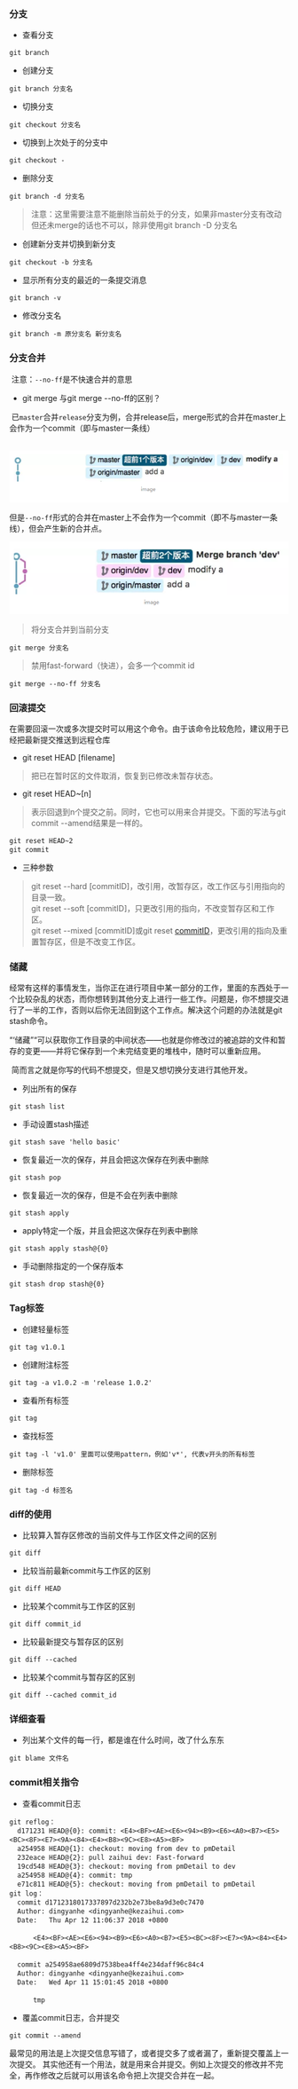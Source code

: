 ### 分支
* 查看分支
```
git branch
```

* 创建分支
```
git branch 分支名
```

* 切换分支
```
git checkout 分支名
```

* 切换到上次处于的分支中
```
git checkout -
```

* 删除分支
```
git branch -d 分支名
```
> 注意：这里需要注意不能删除当前处于的分支，如果非master分支有改动但还未merge的话也不可以，除非使用git branch -D 分支名

* 创建新分支并切换到新分支
```
git checkout -b 分支名
```

* 显示所有分支的最近的一条提交消息
```
git branch -v
```

* 修改分支名
```
git branch -m 原分支名 新分支名
```

### 分支合并
  注意：`--no-ff`是不快速合并的意思

* git merge 与git merge --no-ff的区别？

  已`master`合并`release`分支为例，合并release后，merge形式的合并在master上会作为一个commit（即与master一条线）
  
  ![merge](./file/merge.png)
  
  但是`--no-ff`形式的合并在master上不会作为一个commit（即不与master一条线），但会产生新的合并点。
  
  ![mergeNoFF](./file/mergeNoFF.png)

> 将分支合并到当前分支
```
git merge 分支名
```

> 禁用fast-forward（快进），会多一个commit id
```
git merge --no-ff 分支名
```



### 回滚提交
在需要回滚一次或多次提交时可以用这个命令。由于该命令比较危险，建议用于已经把最新提交推送到远程仓库

* git reset HEAD [filename] 

> 把已在暂时区的文件取消，恢复到已修改未暂存状态。
  
* git reset HEAD~[n]

> 表示回退到n个提交之前。同时，它也可以用来合并提交。下面的写法与git commit --amend结果是一样的。
  
  ```
  git reset HEAD~2
  git commit
  ```

* 三种参数
> git reset --hard [commitID]，改引用，改暂存区，改工作区与引用指向的目录一致。    
> git reset --soft [commitID]，只更改引用的指向，不改变暂存区和工作区。    
> git reset --mixed [commitID]或git reset [commitID](默认)，更改引用的指向及重置暂存区，但是不改变工作区。           

### 储藏
 经常有这样的事情发生，当你正在进行项目中某一部分的工作，里面的东西处于一个比较杂乱的状态，而你想转到其他分支上进行一些工作。问题是，你不想提交进行了一半的工作，否则以后你无法回到这个工作点。解决这个问题的办法就是git stash命令。

 “‘储藏”“可以获取你工作目录的中间状态——也就是你修改过的被追踪的文件和暂存的变更——并将它保存到一个未完结变更的堆栈中，随时可以重新应用。

  简而言之就是你写的代码不想提交，但是又想切换分支进行其他开发。
* 列出所有的保存
```
git stash list
```

* 手动设置stash描述
```
git stash save 'hello basic'
```

* 恢复最近一次的保存，并且会把这次保存在列表中删除
```
git stash pop
```

* 恢复最近一次的保存，但是不会在列表中删除
```
git stash apply
```

* apply特定一个版，并且会把这次保存在列表中删除
```
git stash apply stash@{0}
```

* 手动删除指定的一个保存版本
```
git stash drop stash@{0}
```

### Tag标签

* 创建轻量标签
```
git tag v1.0.1
```

* 创建附注标签
```
git tag -a v1.0.2 -m 'release 1.0.2'
```

* 查看所有标签
```
git tag
```

* 查找标签
```
git tag -l 'v1.0' 里面可以使用pattern，例如'v*', 代表v开头的所有标签
```

* 删除标签
```
git tag -d 标签名
```

### diff的使用
* 比较算入暂存区修改的当前文件与工作区文件之间的区别
```
git diff
```

* 比较当前最新commit与工作区的区别
```
git diff HEAD
```

* 比较某个commit与工作区的区别
```
git diff commit_id
```

* 比较最新提交与暂存区的区别
```
git diff --cached
```

* 比较某个commit与暂存区的区别
```
git diff --cached commit_id
```
### 详细查看
* 列出某个文件的每一行，都是谁在什么时间，改了什么东东
```
git blame 文件名
```

### commit相关指令
* 查看commit日志
```
git reflog：
  d171231 HEAD@{0}: commit: <E4><BF><AE><E6><94><B9><E6><A0><B7><E5><BC><8F><E7><9A><84><E4><B8><9C><E8><A5><BF>
  a254958 HEAD@{1}: checkout: moving from dev to pmDetail
  232eace HEAD@{2}: pull zaihui dev: Fast-forward
  19cd548 HEAD@{3}: checkout: moving from pmDetail to dev
  a254958 HEAD@{4}: commit: tmp
  e71c811 HEAD@{5}: checkout: moving from pmDetail to pmDetail
git log：
  commit d1712318017337897d232b2e73be8a9d3e0c7470
  Author: dingyanhe <dingyanhe@kezaihui.com>
  Date:   Thu Apr 12 11:06:37 2018 +0800

      <E4><BF><AE><E6><94><B9><E6><A0><B7><E5><BC><8F><E7><9A><84><E4><B8><9C><E8><A5><BF>

  commit a254958ae6809d7538bea4ff4e234daff96c84c4
  Author: dingyanhe <dingyanhe@kezaihui.com>
  Date:   Wed Apr 11 15:01:45 2018 +0800

      tmp

```

* 覆盖commit日志，合并提交
```
git commit --amend
```
最常见的用法是上次提交信息写错了，或者提交多了或者漏了，重新提交覆盖上一次提交。
其实他还有一个用法，就是用来合并提交。例如上次提交的修改并不完全，再作修改之后就可以用该名命令把上次提交合并在一起。

